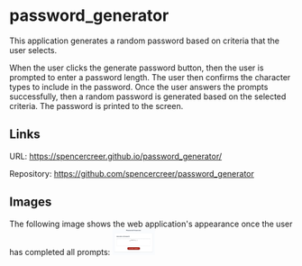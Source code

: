 # password_generator
This application generates a random password based on criteria that the user selects.

When the user clicks the generate password button, then the user is prompted to enter a password length. The user then confirms the character types to include in the password. Once the user answers the prompts successfully, then a random password is generated based on the selected criteria. The password is printed to the screen.

## Links

URL: https://spencercreer.github.io/password_generator/

Repository: https://github.com/spencercreer/password_generator

## Images

The following image shows the web application's appearance once the user has completed all prompts: 
<img src="Assets\password_generator_complete.PNG" alt="Password generator completed" width= 15% height= 15%> 
